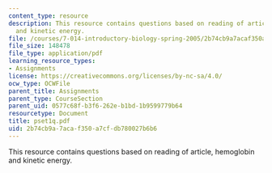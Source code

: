 ```yaml
---
content_type: resource
description: This resource contains questions based on reading of article, hemoglobin
  and kinetic energy.
file: /courses/7-014-introductory-biology-spring-2005/2b74cb9a7acaf350a7cfdb780027b6b6_pset1q.pdf
file_size: 148478
file_type: application/pdf
learning_resource_types:
- Assignments
license: https://creativecommons.org/licenses/by-nc-sa/4.0/
ocw_type: OCWFile
parent_title: Assignments
parent_type: CourseSection
parent_uid: 0577c68f-b3f6-262e-b1bd-1b9599779b64
resourcetype: Document
title: pset1q.pdf
uid: 2b74cb9a-7aca-f350-a7cf-db780027b6b6
---
```

This resource contains questions based on reading of article, hemoglobin and kinetic energy.